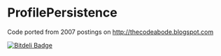 ProfilePersistence
==================

Code ported from 2007 postings on http://thecodeabode.blogspot.com


[![Bitdeli Badge](https://d2weczhvl823v0.cloudfront.net/benkitzelman/profilepersistence/trend.png)](https://bitdeli.com/free "Bitdeli Badge")

